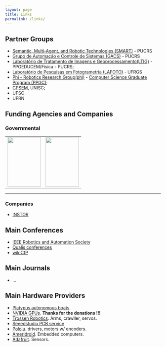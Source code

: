 ```yaml
---
layout: page
title: Links
permalink: /links/
---
```


## Partner Groups

 - [Semantic, Multi-Agent, and Robotic Technologies (SMART)](https://smart-pucrs.github.io/) - PUCRS
 - [Grupo de Automação e Controle de Sistemas (GACS)](http://www.feng.pucrs.br/~gacs/) - PUCRS
 - [Laboratório de Tratamento de Imagens e Geoprocessamento(LTIG)](http://www.pucrs.br/ffch/lab-geo/) - PPGEDUCEM/Física - PUCRS;
 - [Laboratório de Pesquisas em Fotogrametria (LAFOTO)](https://www.ufrgs.br/lafoto/) - UFRGS
 - [Phi - Robotics Research Group(phi)](http://www.inf.ufrgs.br/phi-group/phi-r2/Welcome.html) - [Computer Science Graduate Program (PPGC)](http://www.inf.ufrgs.br/ppgc/); 
 - [GPSEM](http://inf.unisc.br/gpsem/), UNISC;
 - UFSC
 - UFRN

## Funding Agencies and Companies

### Governmental 

<table width="90%" cellspacing="7" cellpadding="7"> 
<tr> 
<td align="center"><a href="http://www.capes.gov.br/" rel="lightbox" ><img src="../images/logos/capes.png" alt="" width="107" height="160" /></a></td> 
<td align="center"><a href="http://www.cnpq.gov.br/"  rel="lightbox" ><img src="../images/logos/cnpq.png"  alt="" width="107" height="160" /></a></td> 
</tr> 
</table>

---

### Companies 

 - [INSTOR](http://www.instor.com.br/)


## Main Conferences

 - [IEEE Robotics and Automation Society](https://ras.papercept.net/conferences/scripts/start.pl)
 - [Qualis conferences](http://qualis.ic.ufmt.br/)
 - [wikiCfP](http://www.wikicfp.com/cfp/)
 
## Main Journals

 - ...
 
## Main Hardware Providers

- [Platypus autonomous boats](http://senseplatypus.com/)
- [NVIDIA GPUs](http://www.nvidia.com.br/). **Thanks for the donations !!!**
- [Trossen Robotics](http://www.trossenrobotics.com/). Arms, crawller, servos.
- [Seeedstudio PCB service](https://www.seeedstudio.com/fusion_pcb.html)
- [Pololu](https://www.pololu.com/). drivers, motors w/ encoders.
- [Ameridroid](http://ameridroid.com/). Embedded computers.
- [Adafruit](https://www.adafruit.com/). Sensors.

